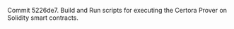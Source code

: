 Commit 5226de7.                    Build and Run scripts for executing the Certora Prover on Solidity smart contracts.
